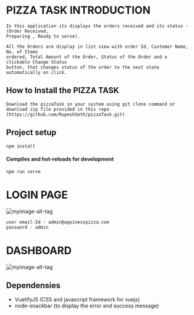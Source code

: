 # PIZZA TASK INTRODUCTION

```
In this application its displays the orders received and its status - (Order Received,
Preparing , Ready to serve).

All the Orders are display in list view with order Id, Customer Name, No. of Items
ordered, Total Amount of the Order, Status of the Order and a clickable Change Status
button, that changes status of the order to the next state automatically on click.

```
## How to Install the PIZZA TASK
```
Download the pizzaTask in your system using git clone command or download zip file provided in this repo 
(https://github.com/RupeshSeth/pizzaTask.git)
```
## Project setup
```
npm install
```
#### Compiles and hot-reloads for development
```
npm run serve
```

# LOGIN PAGE
![myimage-alt-tag](https://drive.google.com/thumbnail?id=1VkXzozrUFPJ93TFb8MOLMXD4tujUdiBO)

```
user email-Id - admin@appinesspizza.com
password - admin

```

# DASHBOARD
![myimage-alt-tag](https://drive.google.com/thumbnail?id=16zMOfCY8dqm3xr3OEI5rnnfxd3yAGmEq)

## Dependensies
- VuetifyJS (CSS and javascript framework for vuejs)
- node-snackbar (to display the error and success message)
